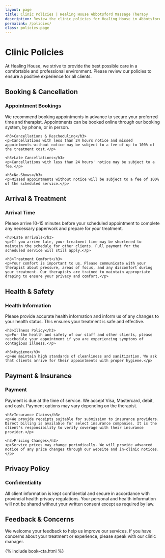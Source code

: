 ```yaml
---
layout: page
title: Clinic Policies | Healing House Abbotsford Massage Therapy
description: Review the clinic policies for Healing House in Abbotsford, including booking, cancellation, health, safety, and privacy information for RMT services.
permalink: /policies/
class: policies-page
---
```


# Clinic Policies

At Healing House, we strive to provide the best possible care in a comfortable and professional environment. Please review our policies to ensure a positive experience for all clients.

## Booking & Cancellation

<div class="policy-section">
    <h3>Appointment Bookings</h3>
    <p>We recommend booking appointments in advance to secure your preferred time and therapist. Appointments can be booked online through our booking system, by phone, or in person.</p>
    
    <h3>Cancellations & Rescheduling</h3>
    <p>Cancellations with less than 24 hours notice and missed appointments without notice may be subject to a fee of up to 100% of the treatment cost.</p>
    
    <h3>Late Cancellations</h3>
    <p>Cancellations with less than 24 hours' notice may be subject to a fee.</p>
    
    <h3>No-Shows</h3>
    <p>Missed appointments without notice will be subject to a fee of 100% of the scheduled service.</p>
</div>

## Arrival & Treatment

<div class="policy-section">
    <h3>Arrival Time</h3>
    <p>Please arrive 10-15 minutes before your scheduled appointment to complete any necessary paperwork and prepare for your treatment.</p>
    
    <h3>Late Arrivals</h3>
    <p>If you arrive late, your treatment time may be shortened to maintain the schedule for other clients. Full payment for the scheduled service will still apply.</p>
    
    <h3>Treatment Comfort</h3>
    <p>Your comfort is important to us. Please communicate with your therapist about pressure, areas of focus, and any discomfort during your treatment. Our therapists are trained to maintain appropriate draping to ensure your privacy and comfort.</p>
</div>

## Health & Safety

<div class="policy-section">
    <h3>Health Information</h3>
    <p>Please provide accurate health information and inform us of any changes to your health status. This ensures your treatment is safe and effective.</p>
    
    <h3>Illness Policy</h3>
    <p>For the health and safety of our staff and other clients, please reschedule your appointment if you are experiencing symptoms of contagious illness.</p>
    
    <h3>Hygiene</h3>
    <p>We maintain high standards of cleanliness and sanitization. We ask that clients arrive for their appointments with proper hygiene.</p>
</div>

## Payment & Insurance

<div class="policy-section">
    <h3>Payment</h3>
    <p>Payment is due at the time of service. We accept Visa, Mastercard, debit, and cash.
    Payment options may vary depending on the therapist.</p>
    
    <h3>Insurance Claims</h3>
    <p>We provide receipts suitable for submission to insurance providers. Direct billing is available for select insurance companies. It is the client's responsibility to verify coverage with their insurance provider.</p>
    
    <h3>Pricing Changes</h3>
    <p>Service prices may change periodically. We will provide advanced notice of any price changes through our website and in-clinic notices.</p>
</div>

## Privacy Policy

<div class="policy-section">
    <h3>Confidentiality</h3>
    <p>All client information is kept confidential and secure in accordance with provincial health privacy regulations. Your personal and health information will not be shared without your written consent except as required by law.</p>
</div>

## Feedback & Concerns

We welcome your feedback to help us improve our services. If you have concerns about your treatment or experience, please speak with our clinic manager.

{% include book-cta.html %} 